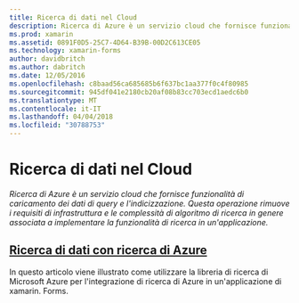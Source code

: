 ```yaml
---
title: Ricerca di dati nel Cloud
description: Ricerca di Azure è un servizio cloud che fornisce funzionalità di caricamento dei dati di query e l'indicizzazione. Questa operazione rimuove i requisiti di infrastruttura e le complessità di algoritmo di ricerca in genere associata a implementare la funzionalità di ricerca in un'applicazione.
ms.prod: xamarin
ms.assetid: 0891F0D5-25C7-4D64-B39B-00D2C613CE05
ms.technology: xamarin-forms
author: davidbritch
ms.author: dabritch
ms.date: 12/05/2016
ms.openlocfilehash: c8baad56ca685685b6f637bc1aa377f0c4f80985
ms.sourcegitcommit: 945df041e2180cb20af08b83cc703ecd1aedc6b0
ms.translationtype: MT
ms.contentlocale: it-IT
ms.lasthandoff: 04/04/2018
ms.locfileid: "30788753"
---
```

# <a name="searching-data-in-the-cloud"></a>Ricerca di dati nel Cloud

_Ricerca di Azure è un servizio cloud che fornisce funzionalità di caricamento dei dati di query e l'indicizzazione. Questa operazione rimuove i requisiti di infrastruttura e le complessità di algoritmo di ricerca in genere associata a implementare la funzionalità di ricerca in un'applicazione._

## <a name="searching-data-with-azure-searchazure-searchmd"></a>[Ricerca di dati con ricerca di Azure](azure-search.md)

In questo articolo viene illustrato come utilizzare la libreria di ricerca di Microsoft Azure per l'integrazione di ricerca di Azure in un'applicazione di xamarin. Forms.

